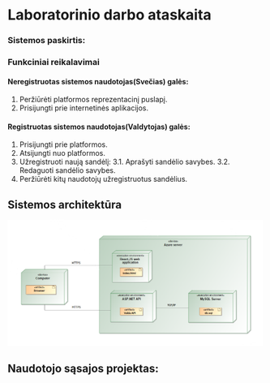 # Laboratorinio darbo ataskaita

### Sistemos paskirtis:


### Funkciniai reikalavimai

 #### Neregistruotas sistemos naudotojas(Svečias) galės:
 1. Peržiūrėti platformos reprezentacinį puslapį.
 2. Prisijungti prie internetinės aplikacijos.
#### Registruotas sistemos naudotojas(Valdytojas) galės:
 1. Prisijungti prie platformos.
 2. Atsijungti nuo platformos.
 3. Užregistruoti naują sandėlį:
	 3.1. Aprašyti sandėlio savybes.
	 3.2. Redaguoti sandėlio savybes.
 4. Peržiūrėti kitų naudotojų užregistruotus sandėlius.

## Sistemos architektūra

![Sistemos diegimo diagrama](https://github.com/lure110/Saitynu_projektas_Valda/blob/main/uml_deployment.png)

## Naudotojo sąsajos projektas:


